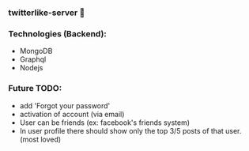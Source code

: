 ### twitterlike-server 🚀

### Technologies (Backend):
- MongoDB
- Graphql
- Nodejs

### Future TODO:
- add 'Forgot your password'
- activation of account (via email)
- User can be friends (ex: facebook's friends system)
- In user profile there should show only the top 3/5 posts of that user. (most loved)
